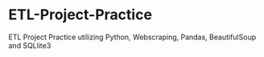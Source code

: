 # ETL-Project-Practice

ETL Project Practice utilizing Python, Webscraping, Pandas, BeautifulSoup and SQLlite3
